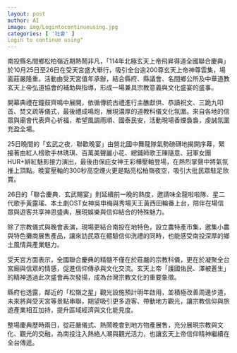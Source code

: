 ```yaml
---
layout: post
author: AI
image: img/Logintocontinueusing.jpg
categories: [ '社會' ]
Login to continue using"
---
```

南投縣名間鄉松柏嶺近期熱鬧非凡，「114年北極玄天上帝飛昇得道全國聯合慶典」於10月25日至26日在受天宮盛大舉行，吸引全台逾200尊玄天上帝神尊雲集，場面莊嚴隆重。活動由受天宮值年承辦，結合縣府、縣議會、名間鄉公所及中華道教玄天上帝弘道協會的補助與指導，形成一場兼具宗教意義與文化盛宴的盛事。  

開幕典禮在鐘鼓齊鳴中展開，依循傳統古禮進行主醮獻供、恭讀祝文、三跪九叩首、焚文疏等儀式，最後禮成鳴炮，展現濃厚的道教科儀文化氛圍。來自各地的信眾與廟會代表齊心祈福，希望風調雨順、國泰民安，活動現場香煙裊裊，虔誠氛圍充盈全場。  

25日晚間的「玄武之夜．聯歡晚宴」由營北國中舞龍隊氣勢磅礴地揭開序幕，緊接著由紅人榜歌手林琇琪、百萬美聲麗小花、總鋪師歌王陳隨意、冠軍女團HUR+緋紅魅影接力演出，最後由保庇女神王彩樺壓軸登場，在熱烈掌聲中將氣氛推上頂點。晚宴壓軸的300秒高空煙火更是點亮松柏嶺夜空，吸引大批民眾駐足欣賞。  

26日的「聯合慶典．玄武賜宴」則延續前一晚的熱度，邀請味全龍啦啦隊、星二代歌手黃露瑤、本土劇OST女神吳申梅與秀場天王黃西田輪番上台，陪伴在場信眾與遊客共享神恩盛典，展現娛樂與信仰結合的特殊魅力。  

除了宗教儀式與晚會表演，現場更結合南投在地特色，設立農特產市集，邀集小農與特色攤商展售產品，讓來訪民眾在體驗信仰洗禮的同時，也能感受南投深厚的鄉土風情與產業魅力。  

受天宮方面表示，全國聯合慶典的精髓不僅在於莊嚴的宗教科儀，更在於凝聚全台宮廟與信眾的情感，促進信仰傳承與文化交流。玄天上帝「護國佑民、澤被蒼生」的精神透過此次盛會再次發揚，成為台灣宗教文化的重要象徵。  

縣府也透露，鄰近的「松嶺之星」觀光設施預計明年啟用，並積極改善周邊步道，未來將與受天宮等景點串聯，期望吸引更多遊客、帶動地方觀光，讓宗教信仰與旅遊產業相互加持，提升區域經濟與文化能見度。  

整場慶典歷時兩日，從莊嚴儀式、熱鬧晚會到地方物產展售，充分展現宗教與文化、觀光的交融，為南投注入熱絡人潮與觀光活力，也讓玄天上帝信仰精神繼續在全台傳遞。  